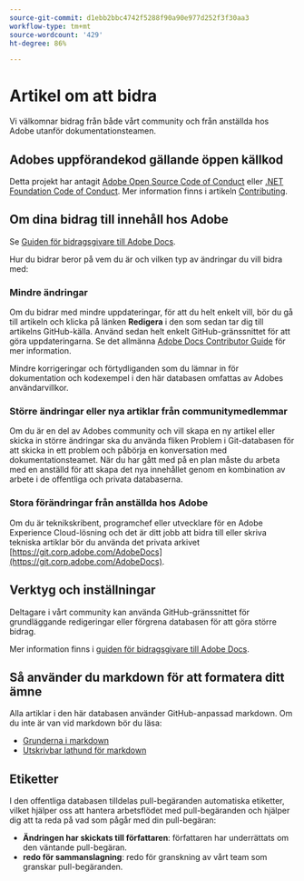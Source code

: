 ```yaml
---
source-git-commit: d1ebb2bbc4742f5288f90a90e977d252f3f30aa3
workflow-type: tm+mt
source-wordcount: '429'
ht-degree: 86%

---
```

# Artikel om att bidra

Vi välkomnar bidrag från både vårt community och från anställda hos Adobe utanför dokumentationsteamen.

## Adobes uppförandekod gällande öppen källkod

Detta projekt har antagit [Adobe Open Source Code of Conduct](code-of-conduct.md) eller [.NET Foundation Code of Conduct](https://dotnetfoundation.org/code-of-conduct). Mer information finns i artikeln [Contributing](contributing.md).

## Om dina bidrag till innehåll hos Adobe

Se [Guiden för bidragsgivare till Adobe Docs](https://experienceleague.adobe.com/docs/contributor/contributor-guide/introduction.html?lang=sv).

Hur du bidrar beror på vem du är och vilken typ av ändringar du vill bidra med:

### Mindre ändringar

Om du bidrar med mindre uppdateringar, för att du helt enkelt vill, bör du gå till artikeln och klicka på länken **Redigera** i den som sedan tar dig till artikelns GitHub-källa. Använd sedan helt enkelt GitHub-gränssnittet för att göra uppdateringarna. Se det allmänna [Adobe Docs Contributor Guide](https://experienceleague.adobe.com/docs/contributor/contributor-guide/introduction.html?lang=sv) för mer information.

Mindre korrigeringar och förtydliganden som du lämnar in för dokumentation och kodexempel i den här databasen omfattas av Adobes användarvillkor.

### Större ändringar eller nya artiklar från communitymedlemmar

Om du är en del av Adobes community och vill skapa en ny artikel eller skicka in större ändringar ska du använda fliken Problem i Git-databasen för att skicka in ett problem och påbörja en konversation med dokumentationsteamet. När du har gått med på en plan måste du arbeta med en anställd för att skapa det nya innehållet genom en kombination av arbete i de offentliga och privata databaserna.

<!--
If you submit a pull request with significant changes to documentation and code examples, you'll see a message in the pull request asking you to submit an online contribution license agreement (CLA). We need you to complete the online form before we can review your pull request.
-->

### Stora förändringar från anställda hos Adobe

Om du är teknikskribent, programchef eller utvecklare för en Adobe Experience Cloud-lösning och det är ditt jobb att bidra till eller skriva tekniska artiklar bör du använda det privata arkivet [https://git.corp.adobe.com/AdobeDocs](https://git.corp.adobe.com/AdobeDocs). <!--Employees from other parts of the Adobe world should use the public repo for minor updates.-->

## Verktyg och inställningar

Deltagare i vårt community kan använda GitHub-gränssnittet för grundläggande redigeringar eller förgrena databasen för att göra större bidrag.

Mer information finns i [guiden för bidragsgivare till Adobe Docs](https://experienceleague.adobe.com/docs/contributor/contributor-guide/introduction.html?lang=sv).

## Så använder du markdown för att formatera ditt ämne

Alla artiklar i den här databasen använder GitHub-anpassad markdown. Om du inte är van vid markdown bör du läsa:

* [Grunderna i markdown](https://help.github.com/articles/markdown-basics/)
* [Utskrivbar lathund för markdown](https://guides.github.com/pdfs/markdown-cheatsheet-online.pdf)

## Etiketter

I den offentliga databasen tilldelas pull-begäranden automatiska etiketter, vilket hjälper oss att hantera arbetsflödet med pull-begäranden och hjälper dig att ta reda på vad som pågår med din pull-begäran:

* **Ändringen har skickats till författaren**: författaren har underrättats om den väntande pull-begäran.
* **redo för sammanslagning**: redo för granskning av vårt team som granskar pull-begäranden.
